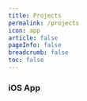 ```yaml
---
title: Projects
permalink: /projects
icon: app
article: false
pageInfo: false
breadcrumb: false
toc: false
---
```


### iOS App


<SiteInfo name="事线 - 串事成线"   desc="一个多项目时间线工具" url="https://www.eventline.cc/" preview="./img/eventline.png" />

<SiteInfo name="物品指南 - 关于生活的备忘录" desc="打造你的生活数据库" url="https://apps.apple.com/cn/app/%E7%89%A9%E5%93%81%E6%8C%87%E5%8D%97-%E5%85%B3%E4%BA%8E%E7%89%A9%E5%93%81%E7%9A%84%E5%A4%87%E5%BF%98%E5%BD%95/id1585221053?platform=iphone" preview="./img/mythings.png" />


